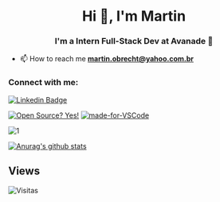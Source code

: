 <h1 align="center">Hi 👋, I'm Martin</h1>
<h3 align="center">I'm a Intern Full-Stack Dev at Avanade 🧡</h3>

- 📫 How to reach me **martin.obrecht@yahoo.com.br**

<h3 align="left">Connect with me:</h3>

 [![Linkedin Badge](https://img.shields.io/badge/-LinkedIn-blue?style=flat-square&logo=Linkedin&logoColor=white&link=https://www.linkedin.com/in/martinobrechtjr/)](https://www.linkedin.com/in/martinobrechtjr/)

[![Open Source? Yes!](https://badgen.net/badge/Open%20Source%20%3F/Yes%21/blue?icon=github)](https://github.com/martinobrecht/badges/)
[![made-for-VSCode](https://img.shields.io/badge/Made%20for-VSCode-1f425f.svg)](https://code.visualstudio.com/)

![1](https://github-readme-stats.vercel.app/api/top-langs/?username=martinobrecht&theme=blue-green)

[![Anurag's github stats](https://github-readme-stats.vercel.app/api?username=martinobrecht&theme=blue-green)](https://github.com/martinobrecht/github-readme-stats)

## Views

![Visitas](https://visitor-badge.glitch.me/badge?page_id=martinobrecht)


